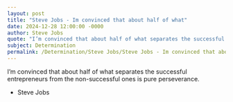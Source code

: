 ```yaml
---
layout: post
title: "Steve Jobs - Im convinced that about half of what"
date: 2024-12-28 12:00:00 -0000
author: Steve Jobs
quote: "I’m convinced that about half of what separates the successful entrepreneurs from the non-successful ones is pure perseverance."
subject: Determination
permalink: /Determination/Steve Jobs/Steve Jobs - Im convinced that about half of what
---
```


I’m convinced that about half of what separates the successful entrepreneurs from the non-successful ones is pure perseverance.

- Steve Jobs
